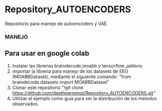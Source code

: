 # Repository_AUTOENCODERS
Repositorio para manejo de autoencoders y VAE. 

### MANEJO
Para usar en google colab
----------------------------------------------

1) Instalar las librerias braindecode,moabb y tensorflow_addons
2) importar la libreria para manejo de los datasets de EEG (MOABBDataset), mediante el siguiente comando:
"from braindecode.datasets import MOABBDataset"
3) Clonar este repositorio
"!git clone https://github.com/deathperminut/Repository_AUTOENCODERS.git"
4) Utilizar el ejemplo como guia para ver la distribución de los metodos observados.
